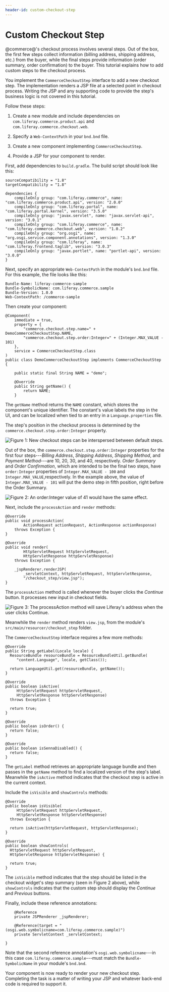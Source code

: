 ```yaml
---
header-id: custom-checkout-step
---
```


# Custom Checkout Step

@commerce@'s checkout process involves several steps. Out of the box, the first
few steps collect information (billing address, shipping address, etc.) from the
buyer, while the final steps provide information (order summary, order
confirmation) to the buyer. This tutorial explains how to add custom steps to
the checkout process.

You implement the `CommerceCheckoutStep` interface to add a new checkout step.
The implementation renders a JSP file at a selected point in checkout process.
Writing the JSP and any supporting code to provide the step's business logic is
not covered in this tutorial.

Follow these steps:

1.  Create a new module and include dependencies on
    `com.liferay.commerce.product.api` and `com.liferay.commerce.checkout.web`.

2.  Specify a `Web-ContextPath` in your `bnd.bnd` file.

3.  Create a new component implementing `CommerceCheckoutStep`.

4.  Provide a JSP for your component to render.

First, add dependencies to `build.gradle`. The build script should look like
this:

    sourceCompatibility = "1.8"
    targetCompatibility = "1.8"

    dependencies {
        compileOnly group: "com.liferay.commerce", name: "com.liferay.commerce.product.api", version: "2.0.0"
        compileOnly group: "com.liferay.portal", name: "com.liferay.portal.kernel", version: "3.5.0"
        compileOnly group: "javax.servlet", name: "javax.servlet-api", version: "3.0.1"
        compileOnly group: "com.liferay.commerce", name: "com.liferay.commerce.checkout.web", version: "1.0.2"
        compileOnly group: "org.osgi", name: "org.osgi.service.component.annotations", version: "1.3.0"
        compileOnly group: "com.liferay", name: "com.liferay.frontend.taglib", version: "3.0.3"
        compileOnly group: "javax.portlet", name: "portlet-api", version: "3.0.0"
    }

Next, specify an appropriate `Web-ContextPath` in the module's `bnd.bnd` file.
For this example, the file looks like this:

    Bundle-Name: liferay-commerce-sample
    Bundle-SymbolicName: com.liferay.commerce.sample
    Bundle-Version: 1.0.0
    Web-ContextPath: /commerce-sample

Then create your component:

    @Component(
        immediate = true,
        property = {
            "commerce.checkout.step.name=" + DemoCommerceCheckoutStep.NAME,
            "commerce.checkout.step.order:Integer=" + (Integer.MAX_VALUE - 101)
        },
        service = CommerceCheckoutStep.class
    )
    public class DemoCommerceCheckoutStep implements CommerceCheckoutStep {

        public static final String NAME = "demo";

        @Override
        public String getName() {
            return NAME;
        }

The `getName` method returns the `NAME` constant, which stores the component's
unique identifier. The constant's value labels the step in the UI, and can be
localized when tied to an entry in a `Language.properties` file.

The step's position in the checkout process is determined by the
`commerce.checkout.step.order:Integer` property.

![Figure 1: New checkout steps can be interspersed between default steps.](../images/checkoutsteps.png)

Out of the box, the `commerce.checkout.step.order:Integer` properties for the
first four steps---*Billing Address*, *Shipping Address*, *Shipping Method*, and
*Payment Method*---are 10, 20, 30, and 40, respectively. *Order Summary* and
*Order Confirmation*, which are intended to be the final two steps, have
`order:Integer` properties of `Integer.MAX_VALUE - 100` and
`Integer.MAX_VALUE`,respectively. In the example above, the value of
`Integer.MAX_VALUE - 101` will put the demo step in fifth position, right before
the Order Summary.

![Figure 2: An `order:Integer` value of 41 would have the same effect.](../images/newcheckoutstep.png)

Next, include the `processAction` and `render` methods:

    @Override
    public void processAction(
            ActionRequest actionRequest, ActionResponse actionResponse)
        throws Exception {
    }

    @Override
    public void render(
            HttpServletRequest httpServletRequest,
            HttpServletResponse httpServletResponse)
        throws Exception {

        _jspRenderer.renderJSP(
            _servletContext, httpServletRequest, httpServletResponse,
            "/checkout_step/view.jsp");
    }

The `processAction` method is called whenever the buyer clicks the *Continue*
button. It processes new input in checkout fields.

![Figure 3: The `processAction` method will save Liferay's address when the user clicks *Continue*.](../images/continuecheckoutstep.png)

Meanwhile the `render` method renders `view.jsp`, from the module's
`src/main/resourcer/checkout_step` folder.

The `CommerceCheckoutStep` interface requires a few more methods:

    @Override
    public String getLabel(Locale locale) {
      ResourceBundle resourceBundle = ResourceBundleUtil.getBundle(
         "content.Language", locale, getClass());

      return LanguageUtil.get(resourceBundle, getName());
    }

    @Override
    public boolean isActive(
         HttpServletRequest httpServletRequest,
         HttpServletResponse httpServletResponse)
      throws Exception {

      return true;
    }

    @Override
    public boolean isOrder() {
      return false;
    }

    @Override
    public boolean isSennaDisabled() {
      return false;
    }

The `getLabel` method retrieves an appropriate language bundle and then passes
in the `getName` method to find a localized version of the step's label.
Meanwhile the `isActive` method indicates that the checkout step is active in
the current context.

Include the `isVisible` and `showControls` methods:

    @Override
    public boolean isVisible(
         HttpServletRequest httpServletRequest,
         HttpServletResponse httpServletResponse)
      throws Exception {

      return isActive(httpServletRequest, httpServletResponse);
    }

    @Override
    public boolean showControls(
      HttpServletRequest httpServletRequest,
      HttpServletResponse httpServletResponse) {

      return true;
    }

The `isVisible` method indicates that the step should be listed in the checkout
widget's step summary (seen in Figure 2 above), while `showControls` indicates that
the custom step should display the *Continue* and *Previous* buttons.

Finally, include these reference annotations:

        @Reference
        private JSPRenderer _jspRenderer;

        @Reference(target = "(osgi.web.symbolicname=com.liferay.commerce.sample)")
        private ServletContext _servletContext;

    }

Note that the second reference annotation's `osgi.web.symbolicname`---in this case
`com.liferay.commerce.sample`---must match the `Bundle-SymbolicName` in your
module's `bnd.bnd`.

Your component is now ready to render your new checkout step. Completing the
task is a matter of writing your JSP and whatever back-end code is required
to support it.
